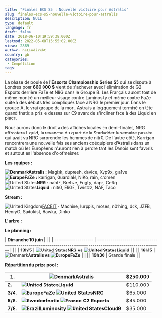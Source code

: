 ```yaml
---
title: "Finales ECS S5 : Nouvelle victoire pour Astralis"
slug: finales-ecs-s5-nouvelle-victoire-pour-astralis
description: NULL
type: default
language: fr
draft: false
date: 2018-06-10T19:59:38.000Z
lastmod: 2022-05-08T15:55:02.000Z
views: 2889
author: neLendirekt
country: gb
categories:
 - Compétition
tags:
---
```

La phase de poule de l'**Esports Championship Series S5** qui se dispute à Londres pour **660 000 $** vient de s'achever avec l'élimination de G2 Esports derrière FaZe et NRG dans le Groupe B. Les Français auront tout de même montré un meilleur visage contre Luminosity et même contre FaZe suite à des débuts très compliqués face à NRG le premier jour. Dans le groupe A, le vrai groupe de la mort, Astralis a logiquement terminé en tête quand fnatic a pris le dessus sur C9 avant de s'incliner face à des Liquid en place.

Nous aurons donc le droit à des affiches locales en demi-finales, NRG affrontera Liquid, la revanche du quart de la Starladder la semaine passée qui avait vu NRG surprendre les hommes de nitr0\. De l'autre côté, Karrigan rencontrera une nouvelle fois ses anciens coéquipiers d'Astralis dans un match où les Européens n'auront rien à perdre tant les Danois sont favoris et surtout en l'absence d'olofmeister.

**Les équipes :**

**![Denmark](/images/countries/dk.svg)⁠Astralis :** Magisk, dupreeh, device, Xyp9x, gla1ve  
**![Europe](/images/countries/eu.svg)⁠FaZe :** karrigan, GuardiaN, NiKo, rain, cromen  
![United States](/images/countries/us.svg)⁠**NRG** : nahtE, Brehze, FugLy, daps, CeRq  
![United States](/images/countries/us.svg)⁠**Liquid** : nitr0, EliGE, Twistzz, NAF, Taco

**Stream :** 

![United Kingdom](/images/countries/gb.svg)⁠[FACEIT](https://www.youtube.com/faceit/live) \- Machine, lurppis, moses, n0thing, ddk, JZFB, HenryG, Sadokist, Hawka, Dinko

**L'arbre :**

**Le planning :**

| **Dimanche 10 juin** |                                                                                                                 |  |
| -------------------- | --------------------------------------------------------------------------------------------------------------- |  |
| | **13h15**          | ![United States](/images/countries/us.svg)⁠**NRG** **vs** **![United States](/images/countries/us.svg)⁠Liquid** |  |
| | **16h15**          | ![Denmark](/images/countries/dk.svg)⁠**Astralis vs ![Europe](/images/countries/eu.svg)⁠FaZe**                   |  |
| | **19h30**          | Grande finale                                                                                                   |  |

  
**Répartition du prize pool :**

| **1.**   | ![Denmark](/images/countries/dk.svg)⁠**Astralis**                                                        | $250.000 |
| -------- | -------------------------------------------------------------------------------------------------------- | -------- |
| **2.**   | **![United States](/images/countries/us.svg)⁠Liquid**                                                    | $110.000 |
| **3/4.** | **![Europe](/images/countries/eu.svg)⁠FaZe** **![United States](/images/countries/us.svg)⁠NRG**          | $65.000  |
| **5/6.** | **![Sweden](/images/countries/se.svg)⁠⁠fnatic** **![France](/images/countries/fr.svg)⁠** **G2 Esports**  | $45.000  |
| **7/8.** | **![Brazil](/images/countries/br.svg)⁠Luminosity** **![United States](/images/countries/us.svg)⁠Cloud9** | $35.000  |
